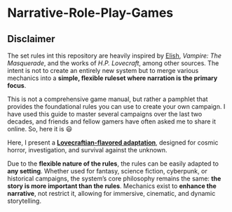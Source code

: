 # Narrative-Role-Play-Games

## Disclaimer

The set rules int this repository are heavily inspired by [Elish](https://www.elish.it/it/cose-elish), _Vampire: The Masquerade_, and the works of _H.P. Lovecraft_, among other sources. The intent is not to create an entirely new system but to merge various mechanics into a **simple, flexible ruleset where narration is the primary focus**.

This is not a comprehensive game manual, but rather a pamphlet that provides 
the foundational rules you can use to create your own campaign. 
I have used this guide to master several campaigns over the last two decades, 
and friends and fellow gamers have often asked me to share it online. So, here it is 😃

Here, I present a [**Lovecraftian-flavored adaptation**](Rules_Lovecraft.md), designed for cosmic horror, investigation, and survival against the unknown.

Due to the **flexible nature of the rules**, the rules can be easily adapted to **any setting**. Whether used for fantasy, science fiction, cyberpunk, or historical campaigns, the system’s core philosophy remains the same: **the story is more important than the rules**. Mechanics exist to **enhance the narrative**, not restrict it, allowing for immersive, cinematic, and dynamic storytelling.
